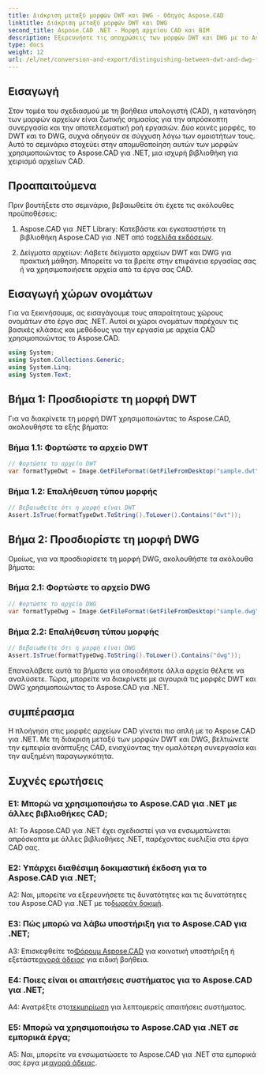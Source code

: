 ```yaml
---
title: Διάκριση μεταξύ μορφών DWT και DWG - Οδηγός Aspose.CAD
linktitle: Διάκριση μεταξύ μορφών DWT και DWG
second_title: Aspose.CAD .NET - Μορφή αρχείου CAD και BIM
description: Εξερευνήστε τις αποχρώσεις των μορφών DWT και DWG με το Aspose.CAD για .NET. Διακρίνετε μεταξύ αυτών των τύπων αρχείων CAD χωρίς κόπο.
type: docs
weight: 12
url: /el/net/conversion-and-export/distinguishing-between-dwt-and-dwg-formats/
---
```

## Εισαγωγή

Στον τομέα του σχεδιασμού με τη βοήθεια υπολογιστή (CAD), η κατανόηση των μορφών αρχείων είναι ζωτικής σημασίας για την απρόσκοπτη συνεργασία και την αποτελεσματική ροή εργασιών. Δύο κοινές μορφές, το DWT και το DWG, συχνά οδηγούν σε σύγχυση λόγω των ομοιοτήτων τους. Αυτό το σεμινάριο στοχεύει στην απομυθοποίηση αυτών των μορφών χρησιμοποιώντας το Aspose.CAD για .NET, μια ισχυρή βιβλιοθήκη για χειρισμό αρχείων CAD.

## Προαπαιτούμενα

Πριν βουτήξετε στο σεμινάριο, βεβαιωθείτε ότι έχετε τις ακόλουθες προϋποθέσεις:

1.  Aspose.CAD για .NET Library: Κατεβάστε και εγκαταστήστε τη βιβλιοθήκη Aspose.CAD για .NET από το[σελίδα εκδόσεων](https://releases.aspose.com/cad/net/).

2. Δείγματα αρχείων: Λάβετε δείγματα αρχείων DWT και DWG για πρακτική μάθηση. Μπορείτε να τα βρείτε στην επιφάνεια εργασίας σας ή να χρησιμοποιήσετε αρχεία από τα έργα σας CAD.

## Εισαγωγή χώρων ονομάτων

Για να ξεκινήσουμε, ας εισαγάγουμε τους απαραίτητους χώρους ονομάτων στο έργο σας .NET. Αυτοί οι χώροι ονομάτων παρέχουν τις βασικές κλάσεις και μεθόδους για την εργασία με αρχεία CAD χρησιμοποιώντας το Aspose.CAD.

```csharp
using System;
using System.Collections.Generic;
using System.Linq;
using System.Text;
```

## Βήμα 1: Προσδιορίστε τη μορφή DWT

Για να διακρίνετε τη μορφή DWT χρησιμοποιώντας το Aspose.CAD, ακολουθήστε τα εξής βήματα:

### Βήμα 1.1: Φορτώστε το αρχείο DWT

```csharp
// Φορτώστε το αρχείο DWT
var formatTypeDwt = Image.GetFileFormat(GetFileFromDesktop("sample.dwt"));
```

### Βήμα 1.2: Επαλήθευση τύπου μορφής

```csharp
// Βεβαιωθείτε ότι η μορφή είναι DWT
Assert.IsTrue(formatTypeDwt.ToString().ToLower().Contains("dwt"));
```

## Βήμα 2: Προσδιορίστε τη μορφή DWG

Ομοίως, για να προσδιορίσετε τη μορφή DWG, ακολουθήστε τα ακόλουθα βήματα:

### Βήμα 2.1: Φορτώστε το αρχείο DWG

```csharp
// Φορτώστε το αρχείο DWG
var formatTypeDwg = Image.GetFileFormat(GetFileFromDesktop("sample.dwg"));
```

### Βήμα 2.2: Επαλήθευση τύπου μορφής

```csharp
// Βεβαιωθείτε ότι η μορφή είναι DWG
Assert.IsTrue(formatTypeDwg.ToString().ToLower().Contains("dwg"));
```

Επαναλάβετε αυτά τα βήματα για οποιαδήποτε άλλα αρχεία θέλετε να αναλύσετε. Τώρα, μπορείτε να διακρίνετε με σιγουριά τις μορφές DWT και DWG χρησιμοποιώντας το Aspose.CAD για .NET.

## συμπέρασμα

Η πλοήγηση στις μορφές αρχείων CAD γίνεται πιο απλή με το Aspose.CAD για .NET. Με τη διάκριση μεταξύ των μορφών DWT και DWG, βελτιώνετε την εμπειρία ανάπτυξης CAD, ενισχύοντας την ομαλότερη συνεργασία και την αυξημένη παραγωγικότητα.

## Συχνές ερωτήσεις

### Ε1: Μπορώ να χρησιμοποιήσω το Aspose.CAD για .NET με άλλες βιβλιοθήκες CAD;

A1: Το Aspose.CAD για .NET έχει σχεδιαστεί για να ενσωματώνεται απρόσκοπτα με άλλες βιβλιοθήκες .NET, παρέχοντας ευελιξία στα έργα CAD σας.

### Ε2: Υπάρχει διαθέσιμη δοκιμαστική έκδοση για το Aspose.CAD για .NET;

 A2: Ναι, μπορείτε να εξερευνήσετε τις δυνατότητες και τις δυνατότητες του Aspose.CAD για .NET με το[δωρεάν δοκιμή](https://releases.aspose.com/).

### Ε3: Πώς μπορώ να λάβω υποστήριξη για το Aspose.CAD για .NET;

 A3: Επισκεφθείτε το[Φόρουμ Aspose.CAD](https://forum.aspose.com/c/cad/19) για κοινοτική υποστήριξη ή εξετάστε[αγορά άδειας](https://purchase.aspose.com/buy) για ειδική βοήθεια.

### Ε4: Ποιες είναι οι απαιτήσεις συστήματος για το Aspose.CAD για .NET;

 A4: Ανατρέξτε στο[τεκμηρίωση](https://reference.aspose.com/cad/net/) για λεπτομερείς απαιτήσεις συστήματος.

### Ε5: Μπορώ να χρησιμοποιήσω το Aspose.CAD για .NET σε εμπορικά έργα;

 A5: Ναι, μπορείτε να ενσωματώσετε το Aspose.CAD για .NET στα εμπορικά σας έργα με[αγορά άδειας](https://purchase.aspose.com/buy).